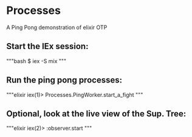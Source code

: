 # Processes

A Ping Pong demonstration of elixir OTP

## Start the IEx session:
"""bash
  $ iex -S mix
"""

## Run the ping pong processes:
"""elixir
  iex(1)> Processes.PingWorker.start_a_fight
"""

## Optional, look at the live view of the Sup. Tree:
"""elixir
  iex(2)> :observer.start
"""
